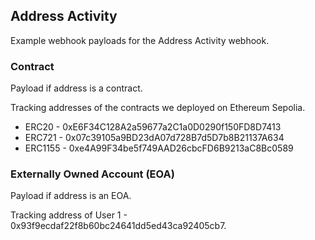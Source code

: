 ## Address Activity

Example webhook payloads for the Address Activity webhook.

### Contract

Payload if address is a contract.

Tracking addresses of the contracts we deployed on Ethereum Sepolia.

- ERC20 - 0xE6F34C128A2a59677a2C1a0D0290f150FD8D7413
- ERC721 - 0x07c39105a9BD23dA07d728B7d5D7b8B21137A634
- ERC1155 - 0xe4A99F34be5f749AAD26cbcFD6B9213aC8Bc0589

### Externally Owned Account (EOA)

Payload if address is an EOA.

Tracking address of User 1 - 0x93f9ecdaf22f8b60bc24641dd5ed43ca92405cb7.
